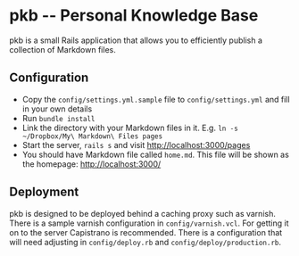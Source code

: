 # pkb -- Personal Knowledge Base

pkb is a small Rails application that allows you to efficiently publish a 
collection of Markdown files.

## Configuration

* Copy the `config/settings.yml.sample` file to `config/settings.yml` and fill
  in your own details
* Run `bundle install`
* Link the directory with your Markdown files in it. E.g. `ln -s ~/Dropbox/My\ Markdown\ Files pages`
* Start the server, `rails s` and visit [http://localhost:3000/pages](http://localhost:3000/pages)
* You should have Markdown file called `home.md`. This file will be shown as
  the homepage: [http://localhost:3000/](http://localhost:3000/)

## Deployment

pkb is designed to be deployed behind a caching proxy such as varnish. There is
a sample varnish configuration in `config/varnish.vcl`. For getting it on to
the server Capistrano is recommended. There is a configuration that will need
adjusting in `config/deploy.rb` and `config/deploy/production.rb`.

